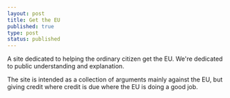 ```yaml
---
layout: post
title: Get the EU
published: true
type: post
status: published
---
```


A site dedicated to helping the ordinary citizen get the EU. We're
dedicated to public understanding and explanation.

The site is intended as a collection of arguments mainly against the
EU, but giving credit where credit is due where the EU is doing a good
job.
